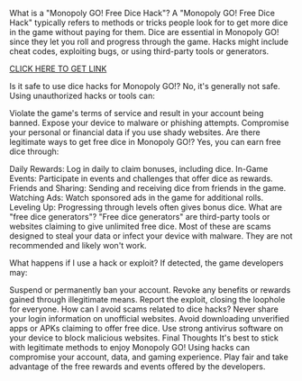 What is a "Monopoly GO! Free Dice Hack"?
A "Monopoly GO! Free Dice Hack" typically refers to methods or tricks people look for to get more dice in the game without paying for them. Dice are essential in Monopoly GO! since they let you roll and progress through the game. Hacks might include cheat codes, exploiting bugs, or using third-party tools or generators.

<p><a href="https://sites.google.com/view/free-dice-monopoly-go-no-verif/">CLICK HERE TO GET LINK</a></p>

Is it safe to use dice hacks for Monopoly GO!?
No, it's generally not safe. Using unauthorized hacks or tools can:

Violate the game's terms of service and result in your account being banned.
Expose your device to malware or phishing attempts.
Compromise your personal or financial data if you use shady websites.
Are there legitimate ways to get free dice in Monopoly GO!?
Yes, you can earn free dice through:

Daily Rewards: Log in daily to claim bonuses, including dice.
In-Game Events: Participate in events and challenges that offer dice as rewards.
Friends and Sharing: Sending and receiving dice from friends in the game.
Watching Ads: Watch sponsored ads in the game for additional rolls.
Leveling Up: Progressing through levels often gives bonus dice.
What are "free dice generators"?
"Free dice generators" are third-party tools or websites claiming to give unlimited free dice. Most of these are scams designed to steal your data or infect your device with malware. They are not recommended and likely won't work.

What happens if I use a hack or exploit?
If detected, the game developers may:

Suspend or permanently ban your account.
Revoke any benefits or rewards gained through illegitimate means.
Report the exploit, closing the loophole for everyone.
How can I avoid scams related to dice hacks?
Never share your login information on unofficial websites.
Avoid downloading unverified apps or APKs claiming to offer free dice.
Use strong antivirus software on your device to block malicious websites.
Final Thoughts
It's best to stick with legitimate methods to enjoy Monopoly GO! Using hacks can compromise your account, data, and gaming experience. Play fair and take advantage of the free rewards and events offered by the developers.
